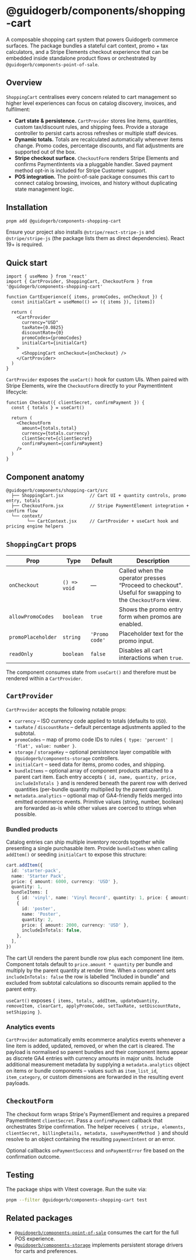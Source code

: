 # @guidogerb/components/shopping-cart

A composable shopping cart system that powers Guidogerb commerce surfaces. The package bundles a
stateful cart context, promo + tax calculators, and a Stripe Elements checkout experience that can
be embedded inside standalone product flows or orchestrated by
`@guidogerb/components-point-of-sale`.

## Overview

`ShoppingCart` centralises every concern related to cart management so higher level experiences can
focus on catalog discovery, invoices, and fulfilment:

- **Cart state & persistence.** `CartProvider` stores line items, quantities, custom tax/discount
  rules, and shipping fees. Provide a storage controller to persist carts across refreshes or
  multiple staff devices.
- **Dynamic totals.** Totals are recalculated automatically whenever items change. Promo codes,
  percentage discounts, and flat adjustments are supported out of the box.
- **Stripe checkout surface.** `CheckoutForm` renders Stripe Elements and confirms PaymentIntents via
  a pluggable handler. Saved payment method opt-in is included for Stripe Customer support.
- **POS integration.** The point-of-sale package consumes this cart to connect catalog browsing,
  invoices, and history without duplicating state management logic.

## Installation

```sh
pnpm add @guidogerb/components-shopping-cart
```

Ensure your project also installs `@stripe/react-stripe-js` and `@stripe/stripe-js` (the package
lists them as direct dependencies). React 19+ is required.

## Quick start

```tsx
import { useMemo } from 'react'
import { CartProvider, ShoppingCart, CheckoutForm } from '@guidogerb/components-shopping-cart'

function CartExperience({ items, promoCodes, onCheckout }) {
  const initialCart = useMemo(() => ({ items }), [items])

  return (
    <CartProvider
      currency="USD"
      taxRate={0.0825}
      discountRate={0}
      promoCodes={promoCodes}
      initialCart={initialCart}
    >
      <ShoppingCart onCheckout={onCheckout} />
    </CartProvider>
  )
}
```

`CartProvider` exposes the `useCart()` hook for custom UIs. When paired with Stripe Elements, wire
the `CheckoutForm` directly to your PaymentIntent lifecycle:

```tsx
function Checkout({ clientSecret, confirmPayment }) {
  const { totals } = useCart()

  return (
    <CheckoutForm
      amount={totals.total}
      currency={totals.currency}
      clientSecret={clientSecret}
      confirmPayment={confirmPayment}
    />
  )
}
```

## Component anatomy

```
@guidogerb/components/shopping-cart/src
  ├── ShoppingCart.jsx          // Cart UI + quantity controls, promo entry, totals
  ├── CheckoutForm.jsx          // Stripe PaymentElement integration + confirm flow
  └── context/
        └── CartContext.jsx     // CartProvider + useCart hook and pricing engine helpers
```

## `ShoppingCart` props

| Prop               | Type         | Default        | Description                                                                                             |
| ------------------ | ------------ | -------------- | ------------------------------------------------------------------------------------------------------- |
| `onCheckout`       | `() => void` | —              | Called when the operator presses “Proceed to checkout”. Useful for swapping to the `CheckoutForm` view. |
| `allowPromoCodes`  | `boolean`    | `true`         | Shows the promo entry form when promos are enabled.                                                     |
| `promoPlaceholder` | `string`     | `'Promo code'` | Placeholder text for the promo input.                                                                   |
| `readOnly`         | `boolean`    | `false`        | Disables all cart interactions when `true`.                                                             |

The component consumes state from `useCart()` and therefore must be rendered within a `CartProvider`.

## `CartProvider`

`CartProvider` accepts the following notable props:

- `currency` – ISO currency code applied to totals (defaults to `USD`).
- `taxRate` / `discountRate` – default percentage adjustments applied to the subtotal.
- `promoCodes` – map of promo code IDs to rules `{ type: 'percent' | 'flat', value: number }`.
- `storage` / `storageKey` – optional persistence layer compatible with
  `@guidogerb/components-storage` controllers.
- `initialCart` – seed data for items, promo codes, and shipping.
- `bundleItems` – optional array of component products attached to a parent cart item. Each entry
  accepts `{ id, name, quantity, price, includeInTotals }` and is rendered beneath the parent row
  with derived quantities (per-bundle quantity multiplied by the parent quantity).
- `metadata.analytics` – optional map of GA4-friendly fields merged into emitted ecommerce events.
  Primitive values (string, number, boolean) are forwarded as-is while other values are coerced to
  strings when possible.

### Bundled products

Catalog entries can ship multiple inventory records together while presenting a single purchasable
item. Provide `bundleItems` when calling `addItem()` or seeding `initialCart` to expose this
structure:

```ts
cart.addItem({
  id: 'starter-pack',
  name: 'Starter Pack',
  price: { amount: 6000, currency: 'USD' },
  quantity: 1,
  bundleItems: [
    { id: 'vinyl', name: 'Vinyl Record', quantity: 1, price: { amount: 4000, currency: 'USD' } },
    {
      id: 'poster',
      name: 'Poster',
      quantity: 2,
      price: { amount: 2000, currency: 'USD' },
      includeInTotals: false,
    },
  ],
})
```

The cart UI renders the parent bundle row plus each component line item. Component totals default to
`price.amount * quantity` per bundle and multiply by the parent quantity at render time. When a
component sets `includeInTotals: false` the row is labelled “Included in bundle” and excluded from
subtotal calculations so discounts remain applied to the parent entry.

`useCart()` exposes `{ items, totals, addItem, updateQuantity, removeItem, clearCart,
applyPromoCode, setTaxRate, setDiscountRate, setShipping }`.

### Analytics events

`CartProvider` automatically emits ecommerce analytics events whenever a line item is added,
updated, removed, or when the cart is cleared. The payload is normalised so parent bundles and
their component items appear as discrete GA4 entries with currency amounts in major units. Include
additional measurement metadata by supplying a `metadata.analytics` object on items or bundle
components – values such as `item_list_id`, `item_category`, or custom dimensions are forwarded in
the resulting event payloads.

## `CheckoutForm`

The checkout form wraps Stripe's PaymentElement and requires a prepared PaymentIntent `clientSecret`.
Pass a `confirmPayment` callback that orchestrates Stripe confirmation. The helper receives
`{ stripe, elements, clientSecret, billingDetails, metadata, savePaymentMethod }` and should resolve
to an object containing the resulting `paymentIntent` or an error.

Optional callbacks `onPaymentSuccess` and `onPaymentError` fire based on the confirmation outcome.

## Testing

The package ships with Vitest coverage. Run the suite via:

```sh
pnpm --filter @guidogerb/components-shopping-cart test
```

## Related packages

- [`@guidogerb/components-point-of-sale`](../point-of-sale/README.md) consumes the cart for the full
  POS experience.
- [`@guidogerb/components-storage`](../storage/README.md) implements persistent storage drivers for
  carts and preferences.
